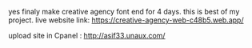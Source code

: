 yes finaly make creative agency font end for 4 days. this is best of my project.
live website link: https://creative-agency-web-c48b5.web.app/

upload site in Cpanel : http://asif33.unaux.com/
